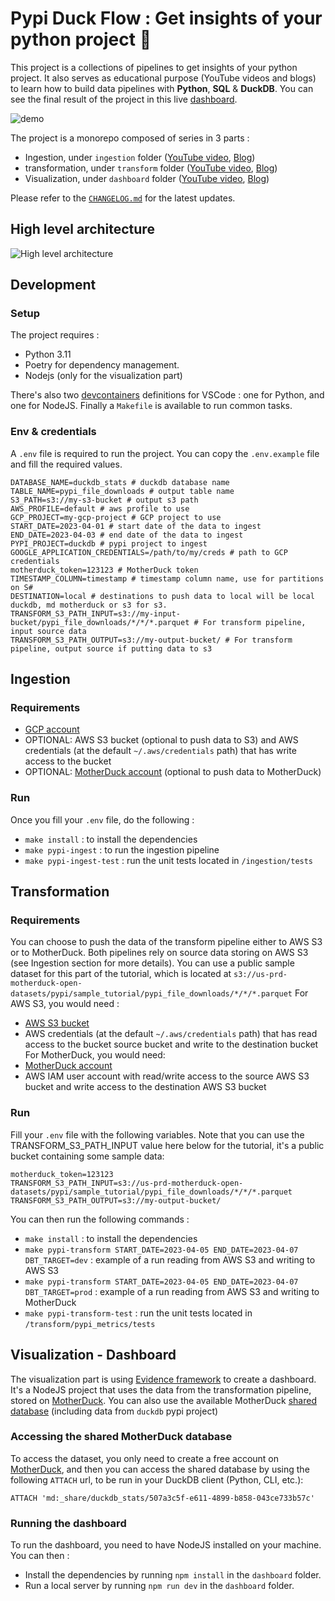 # Pypi Duck Flow : Get insights of your python project 🐍

This project is a collections of pipelines to get insights of your python project. It also serves as educational purpose (YouTube videos and blogs) to learn how to build data pipelines with **Python**, **SQL** & **DuckDB**.
You can see the final result of the project in this live [dashboard](http://duckdbstats.com/).

![demo](./docs/demo_dashboard.gif)

The project is a monorepo composed of series in 3 parts :
- Ingestion, under `ingestion` folder ([YouTube video](https://youtu.be/3pLKTmdWDXk?si=ZI9fjoGQ7hHzznOZ), [Blog](https://motherduck.com/blog/duckdb-python-e2e-data-engineering-project-part-1/))
- transformation, under `transform` folder ([YouTube video](https://www.youtube.com/watch?v=SpfEQQXBGMQ), [Blog](https://motherduck.com/blog/duckdb-dbt-e2e-data-engineering-project-part-2/))
- Visualization, under `dashboard` folder ([YouTube video](https://youtu.be/ta_Pzc2EEEo), [Blog](https://motherduck.com/blog/duckdb-dashboard-e2e-data-engineering-project-part-3/))

Please refer to the [`CHANGELOG.md`](./CHANGELOG.md) for the latest updates.

## High level architecture
![High level architecture](./docs/etl_architecture.png)

## Development

### Setup

The project requires :
* Python 3.11
* Poetry for dependency management.
* Nodejs (only for the visualization part)

There's also two [devcontainers](https://code.visualstudio.com/docs/devcontainers/containers) definitions for VSCode : one for Python, and one for NodeJS.
Finally a `Makefile` is available to run common tasks.

### Env & credentials

A `.env` file is required to run the project. You can copy the `.env.example` file and fill the required values.
```
DATABASE_NAME=duckdb_stats # duckdb database name
TABLE_NAME=pypi_file_downloads # output table name
S3_PATH=s3://my-s3-bucket # output s3 path
AWS_PROFILE=default # aws profile to use
GCP_PROJECT=my-gcp-project # GCP project to use
START_DATE=2023-04-01 # start date of the data to ingest
END_DATE=2023-04-03 # end date of the data to ingest
PYPI_PROJECT=duckdb # pypi project to ingest
GOOGLE_APPLICATION_CREDENTIALS=/path/to/my/creds # path to GCP credentials
motherduck_token=123123 # MotherDuck token
TIMESTAMP_COLUMN=timestamp # timestamp column name, use for partitions on S#
DESTINATION=local # destinations to push data to local will be local duckdb, md motherduck or s3 for s3.
TRANSFORM_S3_PATH_INPUT=s3://my-input-bucket/pypi_file_downloads/*/*/*.parquet # For transform pipeline, input source data
TRANSFORM_S3_PATH_OUTPUT=s3://my-output-bucket/ # For transform pipeline, output source if putting data to s3
```

## Ingestion

### Requirements

- [GCP account](https://console.cloud.google.com/)
- OPTIONAL: AWS S3 bucket (optional to push data to S3) and AWS credentials (at the default `~/.aws/credentials` path) that has write access to the bucket
- OPTIONAL: [MotherDuck account](https://app.motherduck.com/) (optional to push data to MotherDuck)

### Run
Once you fill your `.env` file, do the following :
* `make install` : to install the dependencies
* `make pypi-ingest` : to run the ingestion pipeline
* `make pypi-ingest-test` : run the unit tests located in `/ingestion/tests`


## Transformation

### Requirements
You can choose to push the data of the transform pipeline either to AWS S3 or to MotherDuck. Both pipelines rely on source data storing on AWS S3 (see Ingestion section for more details). You can use a public sample dataset for this part of the tutorial, which is located at `s3://us-prd-motherduck-open-datasets/pypi/sample_tutorial/pypi_file_downloads/*/*/*.parquet` 
For AWS S3, you would need : 
- [AWS S3 bucket](https://aws.amazon.com/s3/) 
- AWS credentials (at the default `~/.aws/credentials` path) that has read access to the bucket source bucket and write to the destination bucket
For MotherDuck, you would need: 
- [MotherDuck account](https://app.motherduck.com/) 
- AWS IAM user account with read/write access to the source AWS S3 bucket and write access to the destination AWS S3 bucket

### Run
Fill your `.env` file with the following variables. Note that you can use the TRANSFORM_S3_PATH_INPUT value here below for the tutorial, it's a public bucket containing some sample data: 
```
motherduck_token=123123 
TRANSFORM_S3_PATH_INPUT=s3://us-prd-motherduck-open-datasets/pypi/sample_tutorial/pypi_file_downloads/*/*/*.parquet 
TRANSFORM_S3_PATH_OUTPUT=s3://my-output-bucket/ 
```
You can then run the following commands :
* `make install` : to install the dependencies
* `make pypi-transform START_DATE=2023-04-05 END_DATE=2023-04-07 DBT_TARGET=dev` : example of a run reading from AWS S3 and writing to AWS S3
* `make pypi-transform START_DATE=2023-04-05 END_DATE=2023-04-07 DBT_TARGET=prod` : example of a run reading from AWS S3 and writing to MotherDuck
* `make pypi-transform-test` : run the unit tests located in `/transform/pypi_metrics/tests`

## Visualization - Dashboard

The visualization part is using [Evidence framework](https://evidence.dev/) to create a dashboard. 
It's a NodeJS project that uses the data from the transformation pipeline, stored on [MotherDuck](https://app.motherduck.com/).
You can also use the available MotherDuck [shared database](https://motherduck.com/docs/key-tasks/sharing-data/) (including data from `duckdb` pypi project)

### Accessing the shared MotherDuck database
To access the dataset, you only need to create a free account on [MotherDuck](https://app.motherduck.com/), and then you can access the shared database by using the following `ATTACH` url, to be run in your DuckDB client (Python, CLI, etc.):

```
ATTACH 'md:_share/duckdb_stats/507a3c5f-e611-4899-b858-043ce733b57c'
```

### Running the dashboard
To run the dashboard, you need to have NodeJS installed on your machine.
You can then : 
- Install the dependencies by running `npm install` in the `dashboard` folder.
- Run a local server by running `npm run dev` in the `dashboard` folder.
